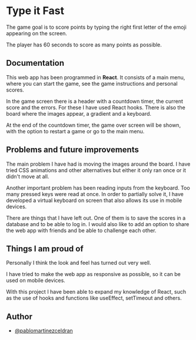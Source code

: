 # Type it Fast

The game goal is to score points by typing the right
first letter of the emoji appearing on the screen.

The player has 60 seconds to score as many points as possible.

## Documentation

This web app has been programmed in **React**. It consists of a main menu, where you can start the game, see the game instructions and personal scores.

In the game screen there is a header with a countdown timer, the current score and the errors. For these I have used React hooks. There is also the board where the images appear, a gradient and a keyboard.

At the end of the countdown timer, the game over screen will be shown, with the option to restart a game or go to the main menu.

## Problems and future improvements

The main problem I have had is moving the images around the board. I have tried CSS animations and other alternatives but either it only ran once or it didn't move at all.

Another important problem has been reading inputs from the keyboard. Too many pressed keys were read at once. In order to partially solve it, I have developed a virtual keyboard on screen that also allows its use in mobile devices.

There are things that I have left out. One of them is to save the scores in a database and to be able to log in.
I would also like to add an option to share the web app with friends and be able to challenge each other.

## Things I am proud of

Personally I think the look and feel has turned out very well.

I have tried to make the web app as responsive as possible, so it can be used on mobile devices.

With this project I have been able to expand my knowledge of React, such as the use of hooks and functions like useEffect, setTimeout and others.

## Author

- [@pablomartinezceldran](https://www.github.com/pablomartinezceldran)
